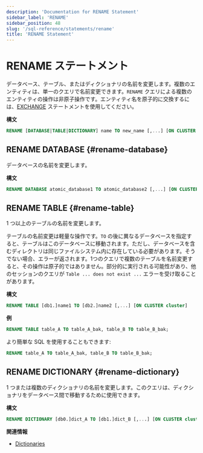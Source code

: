 ```yaml
---
description: 'Documentation for RENAME Statement'
sidebar_label: 'RENAME'
sidebar_position: 48
slug: '/sql-reference/statements/rename'
title: 'RENAME Statement'
---
```





# RENAME ステートメント

データベース、テーブル、またはディクショナリの名前を変更します。複数のエンティティは、単一のクエリで名前変更できます。`RENAME` クエリによる複数のエンティティの操作は非原子操作です。エンティティ名を原子的に交換するには、[EXCHANGE](./exchange.md) ステートメントを使用してください。

**構文**

```sql
RENAME [DATABASE|TABLE|DICTIONARY] name TO new_name [,...] [ON CLUSTER cluster]
```

## RENAME DATABASE {#rename-database}

データベースの名前を変更します。

**構文**

```sql
RENAME DATABASE atomic_database1 TO atomic_database2 [,...] [ON CLUSTER cluster]
```

## RENAME TABLE {#rename-table}

1 つ以上のテーブルの名前を変更します。

テーブルの名前変更は軽量な操作です。`TO` の後に異なるデータベースを指定すると、テーブルはこのデータベースに移動されます。ただし、データベースを含むディレクトリは同じファイルシステム内に存在している必要があります。そうでない場合、エラーが返されます。1つのクエリで複数のテーブルを名前変更すると、その操作は原子的ではありません。部分的に実行される可能性があり、他のセッションのクエリが `Table ... does not exist ...` エラーを受け取ることがあります。

**構文**

```sql
RENAME TABLE [db1.]name1 TO [db2.]name2 [,...] [ON CLUSTER cluster]
```

**例**

```sql
RENAME TABLE table_A TO table_A_bak, table_B TO table_B_bak;
```

より簡単な SQL を使用することもできます:  
```sql
RENAME table_A TO table_A_bak, table_B TO table_B_bak;
```

## RENAME DICTIONARY {#rename-dictionary}

1 つまたは複数のディクショナリの名前を変更します。このクエリは、ディクショナリをデータベース間で移動するために使用できます。

**構文**

```sql
RENAME DICTIONARY [db0.]dict_A TO [db1.]dict_B [,...] [ON CLUSTER cluster]
```

**関連情報**

- [Dictionaries](../../sql-reference/dictionaries/index.md)
